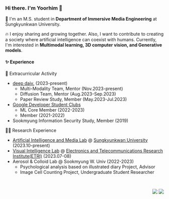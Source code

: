 ### Hi there. I'm Yoorhim 👋   
🏫 I'm an M.S. student in <strong>Department of Immersive Media Engineering</strong> at Sungkyunkwan University.     

🔥 I enjoy sharing and growing together. Also, I want to contribute to creating a society where artificial intelligence can coexist with humans. Currently, I'm interested in <Strong>Multimodal learning, 3D computer vision, and Generative models</strong>.   

#### ✨ Experience    
🤹 Extracurricular Activity     
- [deep daiv.](https://deepdaiv.oopy.io/) (2023-present)
  - Multi-Modality Team, Mentor (Nov.2023-present)
  - Diffusion Team, Mentor (Aug.2023-Sep.2023)
  - Paper Review Study, Member (May.2023-Jul.2023)
- [Google Developer Student Clubs](https://developers.google.com/community/gdsc)
  - ML Core Member (2022-2023)
  - Member (2021-2022)
- Sookmyung Information Security Study, Member (2019)   

🧑‍💻 Research Experience   
- [Artificial Intelligence and Media Lab](https://aim.skku.edu/home) @ [Sungkyunkwan University](https://www.skku.edu/eng/) (2023.10-present)  
- [Visual Intelligence Lab](https://etri-visualintelligence.github.io/) @ [Electronics and Telecommunications Research Institute(ETRI)](https://www.etri.re.kr/eng/main/main.etri) (2023.07-08)   
- Aerosol & Colloid Lab @ Sookmyung W. Univ (2022-2023)   
  - Psychological analysis based on illustrated diary Project, Advisor   
  - Image Cell Counting Project, Undergraduate Student Researcher   
  

<br>
<p align="right">
  <a href="mailto:yourmejo@gmail.ac.kr"><img src="https://img.shields.io/badge/Gmail-d14836?style=flat-square&logo=Gmail&logoColor=white&link=viliketh1s98@naver.com"/></a>
  <a href="https://hits.seeyoufarm.com"><img src="https://hits.seeyoufarm.com/api/count/incr/badge.svg?url=https%3A%2F%2Fgithub.com%2Fofzlo&count_bg=%23000000&title_bg=%23000000&icon=github.svg&icon_color=%23E7E7E7&title=Github&edge_flat=false"/></a>
</p>
